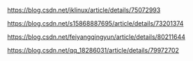 https://blog.csdn.net/jklinux/article/details/75072993



https://blog.csdn.net/s15868887695/article/details/73201374





https://blog.csdn.net/feiyangqingyun/article/details/80211644



https://blog.csdn.net/qq_18286031/article/details/79972702
